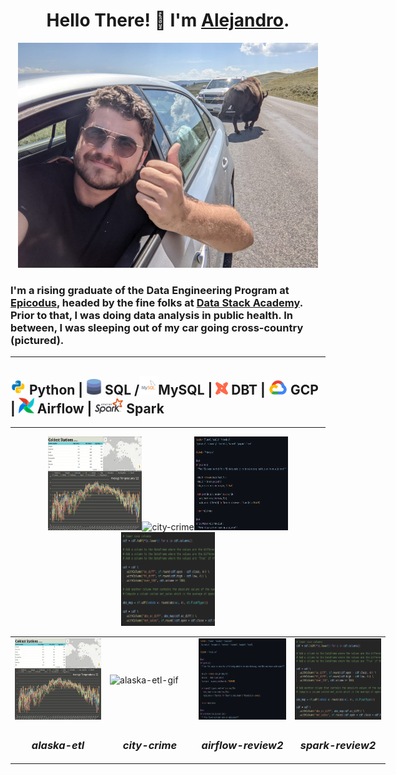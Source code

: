 <h1 align="center">Hello There! 👋 I'm <a href="https://alexsocarras.com">Alejandro</a>. </h1>


<p align="center">
  <a href="https://www.yellowstonepark.com/things-to-do/wildlife/lamar-hayden-valley/">
    <img src="img/buffaloselfie.jpg" alt="Buffalo Selfie">
  </a>
</p>

### I'm a rising graduate of the Data Engineering Program at [Epicodus](https://www.epicodus.com/), headed by the fine folks at [Data Stack Academy](https://www.datastack.academy/). Prior to that, I was doing data analysis in public health. In between, I was sleeping out of my car going cross-country (pictured).
 
---

<h2><img src="img/python.svg" alt="Python Logo" width="25px">
Python | <img src="img/sql.png" alt="SQL/DB Icon" width="25px"> SQL /<img src="img/mysql.svg" alt="MySQL Icon" width="30px">MySQL | <img src="img/dbt.png" alt="DBT Logo" width="20px"> DBT |<img src="img/gcp.png" alt="Google Cloud Platform Logo" width="40px">GCP | <img src="img/airflow.jpg" alt="Airflow" width="25px"> Airflow | <img src="img/spark.png" alt="Spark Logo" width="45px"> Spark</h2>

---
<p align="center">
<img src="img/alaska.gif" alt="alaska-etl-gif" height="150px" width="150px"><img src="img/city_crime_dash2.gif" alt="city-crime" height="150px" width="300px"><img src="img/airflow-modal.png" alt="airflow-review" height="150px" width="150px">
<img src="img/spark_review.png" alt="spark-review" height="150px" width="150px">  
</p>

<table style="width:600px" align="center">
  <tr>
    <td style="width:400px">
      <img src="img/alaska.gif" alt="alaska-etl-gif" height="130px">
    </td>
    <td style="width:400px">
      <img src="img/city_crime_dash2.gif" alt="alaska-etl-gif" height="130px">
    </td>
    <td style="width:400px">
      <img src="img/airflow-modal.png" alt="airflow-review" height="130px">
    </td>
    <td style="width:400px">
      <img src="img/spark_review.png"  height="130px">
      </td>
  </tr>
    <td style="width:400px">
      <h3 align="center"><i>alaska-etl</i></h3>
    </td>
    <td style="width:400px">
      <h3 align="center"><i>city-crime</i></h3>
    </td>
    <td style="width:400px">
      <h3 align="center"><i>airflow-review2</i></h3>
    </td>
    <td style="width:400px">
      <h3 align="center"><i>spark-review2</i></h3>
    </td>
  <tr>
  </tr>
</table>

<!-- **apsocarras/apsocarras** is a ✨ _special_ ✨ repository because its `README.md` (this file) appears on your GitHub profile.

Here are some ideas to get you started:

- 🔭 I’m currently working on ...
- 🌱 I’m currently learning ...
- 👯 I’m looking to collaborate on ...
- 🤔 I’m looking for help with ...
- 💬 Ask me about ...
- 📫 How to reach me: ...
- 😄 Pronouns: ...
- ⚡ Fun fact: ... -->
